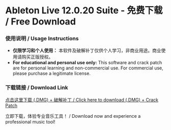 # Ableton Live 12.0.20 Suite - 免费下载 / Free Download

### 使用说明 / Usage Instructions

- **仅限学习和个人使用：** 本软件及破解补丁仅供个人学习，非商业用途。商业使用请购买正版授权。
- **For educational and personal use only:** This software and crack patch are for personal learning and non-commercial use. For commercial use, please purchase a legitimate license.

### 下载链接 / Download Link

[点击这里下载 (.DMG) + 破解补丁 / Click here to download (.DMG) + Crack Patch](https://download1589.mediafire.com/c5b1rfaw4fwg-diUQ72HfHLek4iqyX3dN2GNQX9d8r9aszLT4eSCUd9lkcuAbVj6KDeHhRfo8CiKmc-7iky-_FXJX75SwDTsE6AhDJog3pGF9REJ7Qv9hG57EHSGfNjbrpvHsye55ExBGn4tHuw74PNx60_HzuhFKhwHBSGITeQt41Ba/9yjohnt4l4gr2is/Ableton_Live_12_Suite_12.0.20_U2B_%5BHCiSO%5D.dmg)

立即下载，体验专业音乐工具！ / Download now and experience a professional music tool!

